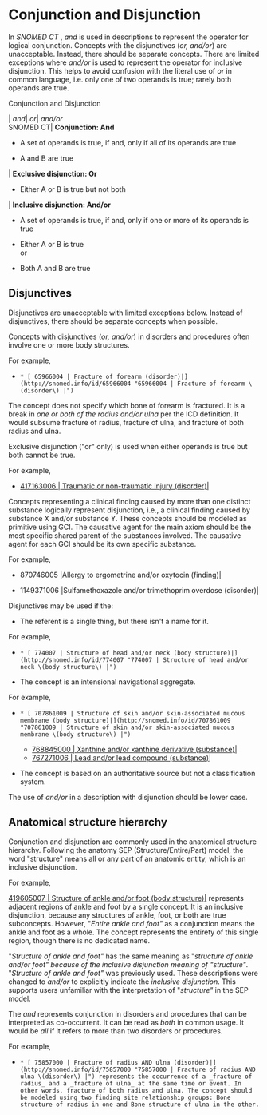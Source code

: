 # Conjunction and Disjunction

In _SNOMED CT_ , _and_ is used in descriptions to represent the operator for logical conjunction. Concepts with the disjunctives (_or, and/or_) are unacceptable. Instead, there should be separate concepts. There are limited exceptions where _and/or_ is used to represent the operator for inclusive disjunction. This helps to avoid confusion with the literal use of  _or_ in common language, i.e. only one of two operands is true; rarely both operands are true. 

Conjunction and Disjunction  
  
|  _and_|  _or_|  _and/or_  
SNOMED CT| **Conjunction: And**

  * A set of operands is true, if and, only if all of its operands are true

  * A and B are true

| **Exclusive disjunction: Or**

  * Either A or B is true but not both

| **Inclusive disjunction: And/or**

  * A set of operands is true, if and, only if one or more of its operands is true  

  * Either A or B is true  
or   

  * Both A and B are true

  
  
## Disjunctives

Disjunctives are unacceptable with limited exceptions below. Instead of disjunctives, there should be separate concepts when possible. 

Concepts with disjunctives (_or, and/or_) in disorders and procedures often involve one or more body structures.

For example, 

  *     * [ 65966004 | Fracture of forearm (disorder)|](http://snomed.info/id/65966004 "65966004 | Fracture of forearm \(disorder\) |")

The concept does not specify which bone of forearm is fractured. It is a break in _one or both of the radius and/or ulna_ per the ICD definition. It would subsume fracture of radius, fracture of ulna, and fracture of both radius and ulna. 

Exclusive disjunction ("or" only) is used when either operands is true but both cannot be true.

For example, 

  * [ 417163006 | Traumatic or non-traumatic injury (disorder)|](http://snomed.info/id/417163006 "417163006 | Traumatic or non-traumatic injury \(disorder\) |")

Concepts representing a clinical finding caused by more than one distinct substance logically represent disjunction, i.e., a clinical finding caused by substance X and/or substance Y. These concepts should be modeled as primitive using GCI. The causative agent for the main axiom should be the most specific shared parent of the substances involved. The causative agent for each GCI should be its own specific substance.

For example,

  * 870746005 |Allergy to ergometrine and/or oxytocin (finding)|

  * 1149371006 |Sulfamethoxazole and/or trimethoprim overdose (disorder)|

Disjunctives may be used if the:

  * The referent is a single thing, but there isn't a name for it.

For example,

  *     * [ 774007 | Structure of head and/or neck (body structure)|](http://snomed.info/id/774007 "774007 | Structure of head and/or neck \(body structure\) |")

  * The concept is an intensional navigational aggregate.

For example,

  *     * [ 707861009 | Structure of skin and/or skin-associated mucous membrane (body structure)|](http://snomed.info/id/707861009 "707861009 | Structure of skin and/or skin-associated mucous membrane \(body structure\) |")
    * [ 768845000 | Xanthine and/or xanthine derivative (substance)|](http://snomed.info/id/768845000 "768845000 | Xanthine and/or xanthine derivative \(substance\) |")
    * [ 767271006 | Lead and/or lead compound (substance)|](http://snomed.info/id/767271006 "767271006 | Lead and/or lead compound \(substance\) |")

  * The concept is based on an authoritative source but not a classification system.

The use of _and/or_ in a description with disjunction should be lower case.

## Anatomical structure hierarchy

Conjunction and disjunction are commonly used in the anatomical structure hierarchy. Following the anatomy SEP (Structure/Entire/Part) model, the word "structure" means all or any part of an anatomic entity, which is an inclusive disjunction.

  

For example,

[ 419605007 | Structure of ankle and/or foot (body structure)|](http://snomed.info/id/419605007 "419605007 | Structure of ankle and/or foot \(body structure\) |") represents adjacent regions of ankle and foot by a single concept. It is an inclusive disjunction, because any structures of ankle, foot, or both are true subconcepts. However, "_Entire ankle and foot"_ as a conjunction means the ankle and foot as a whole. The concept represents the entirety of this single region, though there is no dedicated name.

  

"_Structure of ankle and foot"_ has the same meaning as "_structure of ankle and/or foot" because of the inclusive disjunction meaning of "structure"_. "_Structure of ankle and foot"_ was previously used. These descriptions were changed to  _and/or_ to explicitly indicate the  _inclusive disjunction_. This supports users unfamiliar with the interpretation of "_structure"_ in the SEP model.

The _and_ represents conjunction in disorders and procedures that can be interpreted as co-occurrent. It can be read as _both_ in common usage. It would be _all_ if it refers to more than two disorders or procedures. 

For example, 

  *     * [ 75857000 | Fracture of radius AND ulna (disorder)|](http://snomed.info/id/75857000 "75857000 | Fracture of radius AND ulna \(disorder\) |") represents the occurrence of a _fracture of radius_ and a _fracture of ulna_ at the same time or event. In other words, fracture of both radius and ulna. The concept should be modeled using two finding site relationship groups: Bone structure of radius in one and Bone structure of ulna in the other. 

  

